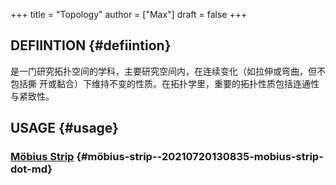 +++
title = "Topology"
author = ["Max"]
draft = false
+++

## DEFIINTION {#defiintion}

是一门研究拓扑空间的学科，主要研究空间内，在连续变化（如拉伸或弯曲，但不包括撕
开或黏合）下维持不变的性质。在拓扑学里，重要的拓扑性质包括连通性与紧致性。


## USAGE {#usage}


### [Möbius Strip](20210720130835-mobius_strip.md) {#möbius-strip--20210720130835-mobius-strip-dot-md}
